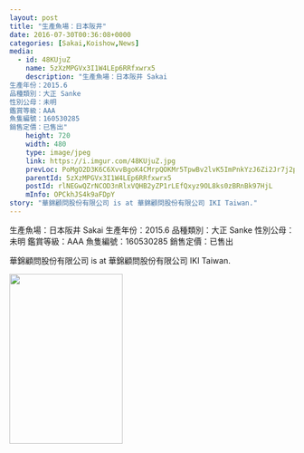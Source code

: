 ```yaml
---
layout: post
title: "生產魚場：日本阪井" 
date: 2016-07-30T00:36:08+0000 
categories: [Sakai,Koishow,News] 
media:
  - id: 48KUjuZ
    name: 5zXzMPGVx3I1W4LEp6RRfxwrx5
    description: "生產魚場：日本阪井 Sakai
生產年份：2015.6
品種類別：大正 Sanke
性別公母：未明
鑑賞等級：AAA
魚隻編號：160530285
銷售定價：已售出"
    height: 720
    width: 480
    type: image/jpeg
    link: https://i.imgur.com/48KUjuZ.jpg
    prevLoc: PoMgO2D3K6C6XvvBgoK4CMrpQOKMr5TpwBv2lvK5ImPnkYzJ6Zi2Jr7j2p28ulpNWpYLLDuMNRWAwVGMCrYoOpwzolfzkBBAlP7AIwJQQYozjmIzgvDkN3V1H96LDRLvQkSn22K8gNKzhMPnPJRvr8sBXlxQkJDVur8A1VNNmDHk1L8EZ77wskjowMknE9UM8AO8OzxWcPQNomjjGlU6OmJLzXz7iKDOZ4XDK9HO2A1mZnNkuOXWVgkW13SE4xVr7v5Z
    parentId: 5zXzMPGVx3I1W4LEp6RRfxwrx5
    postId: rlNEGwQZrNCOD3nRlxVQHB2yZP1rLEfQxyz9OL8ks0zBRnBk97HjL
    mInfo: OPCkhJS4k9aFDpY
story: "華錦顧問股份有限公司 is at 華錦顧問股份有限公司 IKI Taiwan."
---
```


生產魚場：日本阪井 Sakai
生產年份：2015.6
品種類別：大正 Sanke
性別公母：未明
鑑賞等級：AAA
魚隻編號：160530285
銷售定價：已售出
 
 
[//]: #story:
華錦顧問股份有限公司 is at 華錦顧問股份有限公司 IKI Taiwan.


<a href="https://i.imgur.com/48KUjuZ.jpg"><img src="https://i.imgur.com/48KUjuZ.jpg" height="300" width="200" /></a> 
 
